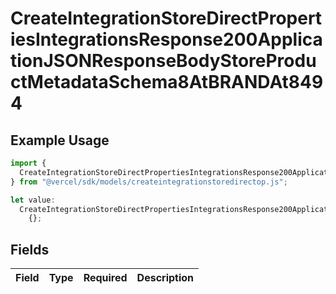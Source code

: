 # CreateIntegrationStoreDirectPropertiesIntegrationsResponse200ApplicationJSONResponseBodyStoreProductMetadataSchema8AtBRANDAt8494

## Example Usage

```typescript
import {
  CreateIntegrationStoreDirectPropertiesIntegrationsResponse200ApplicationJSONResponseBodyStoreProductMetadataSchema8AtBRANDAt8494,
} from "@vercel/sdk/models/createintegrationstoredirectop.js";

let value:
  CreateIntegrationStoreDirectPropertiesIntegrationsResponse200ApplicationJSONResponseBodyStoreProductMetadataSchema8AtBRANDAt8494 =
    {};
```

## Fields

| Field       | Type        | Required    | Description |
| ----------- | ----------- | ----------- | ----------- |